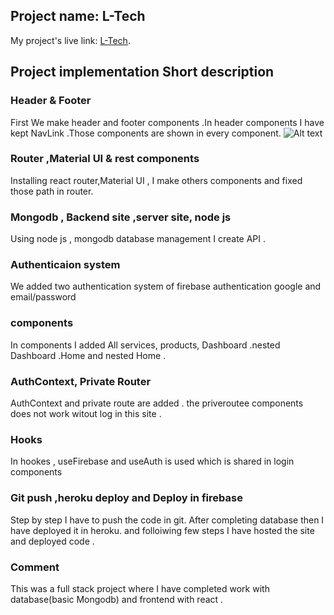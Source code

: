## Project name: L-Tech

My project's live link: [L-Tech](https://l-tech-web-app.firebaseapp.com/).

## Project implementation Short description

### Header & Footer

First We make header and footer components .In header components I have kept NavLink .Those components are shown in every component.
![Alt text](D:\Web\ClassProject\l-tech-client\src\images\banner1.jpg?raw=true "Header and Footer")

### Router ,Material UI & rest components

Installing react router,Material UI , I make others components and fixed those path in router.

### Mongodb , Backend site ,server site, node js

Using node js , mongodb database management I create API .

### Authenticaion system

We added two authentication system of firebase authentication google and email/password

### components

In components I added All services, products, Dashboard .nested Dashboard .Home and nested Home .

### AuthContext, Private Router

AuthContext and private route are added . the priveroutee components does not work witout log in this site .

### Hooks

In hookes , useFirebase and useAuth is used which is shared in login components

### Git push ,heroku deploy and Deploy in firebase

Step by step I have to push the code in git. After completing database then I have deployed it in heroku. and folloiwing few steps I have hosted the site and deployed code .

### Comment

This was a full stack project where I have completed work with database(basic Mongodb) and frontend with react .
